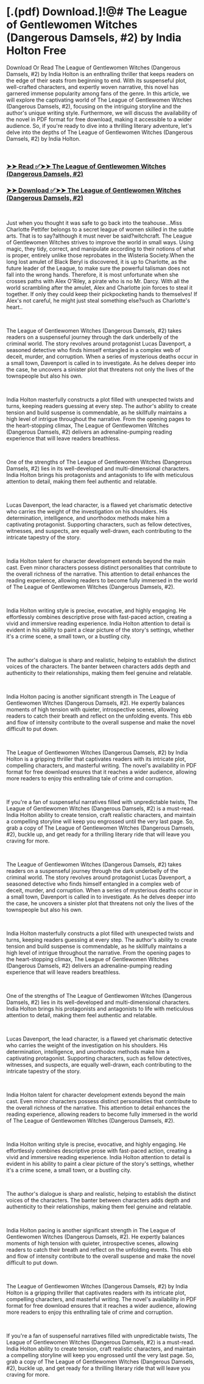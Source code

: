 # [.(pdf) Download.]!@# The League of Gentlewomen Witches (Dangerous Damsels, #2) by India Holton Free

<p>Download Or Read The League of Gentlewomen Witches (Dangerous Damsels, #2) by India Holton is an enthralling thriller that keeps readers on the edge of their seats from beginning to end. With its suspenseful plot, well-crafted characters, and expertly woven narrative, this novel has garnered immense popularity among fans of the genre. In this article, we will explore the captivating world of The League of Gentlewomen Witches (Dangerous Damsels, #2), focusing on the intriguing storyline and the author's unique writing style. Furthermore, we will discuss the availability of the novel in PDF format for free download, making it accessible to a wider audience. So, if you're ready to dive into a thrilling literary adventure, let's delve into the depths of The League of Gentlewomen Witches (Dangerous Damsels, #2) by India Holton.</p>
<p>&nbsp;</p>

### [➤➤ Read ✅➤➤ The League of Gentlewomen Witches (Dangerous Damsels, #2)](https://pdfwebsitebooks.blogspot.com/id/58395042)

### [➤➤ Download ✅➤➤ The League of Gentlewomen Witches (Dangerous Damsels, #2)](https://pdfwebsitebooks.blogspot.com/id/58395042)

<p>&nbsp;</p>
<p>Just when you thought it was safe to go back into the teahouse...Miss Charlotte Pettifer belongs to a secret league of women skilled in the subtle arts. That is to say?although it must never be said?witchcraft. The League of Gentlewomen Witches strives to improve the world in small ways. Using magic, they tidy, correct, and manipulate according to their notions of what is proper, entirely unlike those reprobates in the Wisteria Society.When the long lost amulet of Black Beryl is discovered, it is up to Charlotte, as the future leader of the League, to make sure the powerful talisman does not fall into the wrong hands. Therefore, it is most unfortunate when she crosses paths with Alex O'Riley, a pirate who is no Mr. Darcy. With all the world scrambling after the amulet, Alex and Charlotte join forces to steal it together. If only they could keep their pickpocketing hands to themselves! If Alex's not careful, he might just steal something else?such as Charlotte's heart..</p>
<p>&nbsp;</p>
<p>The League of Gentlewomen Witches (Dangerous Damsels, #2) takes readers on a suspenseful journey through the dark underbelly of the criminal world. The story revolves around protagonist Lucas Davenport, a seasoned detective who finds himself entangled in a complex web of deceit, murder, and corruption. When a series of mysterious deaths occur in a small town, Davenport is called in to investigate. As he delves deeper into the case, he uncovers a sinister plot that threatens not only the lives of the townspeople but also his own.</p>
<p>&nbsp;</p>
<p>India Holton masterfully constructs a plot filled with unexpected twists and turns, keeping readers guessing at every step. The author's ability to create tension and build suspense is commendable, as he skillfully maintains a high level of intrigue throughout the narrative. From the opening pages to the heart-stopping climax, The League of Gentlewomen Witches (Dangerous Damsels, #2) delivers an adrenaline-pumping reading experience that will leave readers breathless.</p>
<p>&nbsp;</p>
<p>One of the strengths of The League of Gentlewomen Witches (Dangerous Damsels, #2) lies in its well-developed and multi-dimensional characters. India Holton brings his protagonists and antagonists to life with meticulous attention to detail, making them feel authentic and relatable.</p>
<p>&nbsp;</p>
<p>Lucas Davenport, the lead character, is a flawed yet charismatic detective who carries the weight of the investigation on his shoulders. His determination, intelligence, and unorthodox methods make him a captivating protagonist. Supporting characters, such as fellow detectives, witnesses, and suspects, are equally well-drawn, each contributing to the intricate tapestry of the story.</p>
<p>&nbsp;</p>
<p>India Holton talent for character development extends beyond the main cast. Even minor characters possess distinct personalities that contribute to the overall richness of the narrative. This attention to detail enhances the reading experience, allowing readers to become fully immersed in the world of The League of Gentlewomen Witches (Dangerous Damsels, #2).</p>
<p>&nbsp;</p>
<p>India Holton writing style is precise, evocative, and highly engaging. He effortlessly combines descriptive prose with fast-paced action, creating a vivid and immersive reading experience. India Holton attention to detail is evident in his ability to paint a clear picture of the story's settings, whether it's a crime scene, a small town, or a bustling city.</p>
<p>&nbsp;</p>
<p>The author's dialogue is sharp and realistic, helping to establish the distinct voices of the characters. The banter between characters adds depth and authenticity to their relationships, making them feel genuine and relatable.</p>
<p>&nbsp;</p>
<p>India Holton pacing is another significant strength in The League of Gentlewomen Witches (Dangerous Damsels, #2). He expertly balances moments of high tension with quieter, introspective scenes, allowing readers to catch their breath and reflect on the unfolding events. This ebb and flow of intensity contribute to the overall suspense and make the novel difficult to put down.</p>
<p>&nbsp;</p>
<p>The League of Gentlewomen Witches (Dangerous Damsels, #2) by India Holton is a gripping thriller that captivates readers with its intricate plot, compelling characters, and masterful writing. The novel's availability in PDF format for free download ensures that it reaches a wider audience, allowing more readers to enjoy this enthralling tale of crime and corruption.</p>
<p>&nbsp;</p>
<p>If you're a fan of suspenseful narratives filled with unpredictable twists, The League of Gentlewomen Witches (Dangerous Damsels, #2) is a must-read. India Holton ability to create tension, craft realistic characters, and maintain a compelling storyline will keep you engrossed until the very last page. So, grab a copy of The League of Gentlewomen Witches (Dangerous Damsels, #2), buckle up, and get ready for a thrilling literary ride that will leave you craving for more.</p>
<p>&nbsp;</p>
<p>The League of Gentlewomen Witches (Dangerous Damsels, #2) takes readers on a suspenseful journey through the dark underbelly of the criminal world. The story revolves around protagonist Lucas Davenport, a seasoned detective who finds himself entangled in a complex web of deceit, murder, and corruption. When a series of mysterious deaths occur in a small town, Davenport is called in to investigate. As he delves deeper into the case, he uncovers a sinister plot that threatens not only the lives of the townspeople but also his own.</p>
<p>&nbsp;</p>
<p>India Holton masterfully constructs a plot filled with unexpected twists and turns, keeping readers guessing at every step. The author's ability to create tension and build suspense is commendable, as he skillfully maintains a high level of intrigue throughout the narrative. From the opening pages to the heart-stopping climax, The League of Gentlewomen Witches (Dangerous Damsels, #2) delivers an adrenaline-pumping reading experience that will leave readers breathless.</p>
<p>&nbsp;</p>
<p>One of the strengths of The League of Gentlewomen Witches (Dangerous Damsels, #2) lies in its well-developed and multi-dimensional characters. India Holton brings his protagonists and antagonists to life with meticulous attention to detail, making them feel authentic and relatable.</p>
<p>&nbsp;</p>
<p>Lucas Davenport, the lead character, is a flawed yet charismatic detective who carries the weight of the investigation on his shoulders. His determination, intelligence, and unorthodox methods make him a captivating protagonist. Supporting characters, such as fellow detectives, witnesses, and suspects, are equally well-drawn, each contributing to the intricate tapestry of the story.</p>
<p>&nbsp;</p>
<p>India Holton talent for character development extends beyond the main cast. Even minor characters possess distinct personalities that contribute to the overall richness of the narrative. This attention to detail enhances the reading experience, allowing readers to become fully immersed in the world of The League of Gentlewomen Witches (Dangerous Damsels, #2).</p>
<p>&nbsp;</p>
<p>India Holton writing style is precise, evocative, and highly engaging. He effortlessly combines descriptive prose with fast-paced action, creating a vivid and immersive reading experience. India Holton attention to detail is evident in his ability to paint a clear picture of the story's settings, whether it's a crime scene, a small town, or a bustling city.</p>
<p>&nbsp;</p>
<p>The author's dialogue is sharp and realistic, helping to establish the distinct voices of the characters. The banter between characters adds depth and authenticity to their relationships, making them feel genuine and relatable.</p>
<p>&nbsp;</p>
<p>India Holton pacing is another significant strength in The League of Gentlewomen Witches (Dangerous Damsels, #2). He expertly balances moments of high tension with quieter, introspective scenes, allowing readers to catch their breath and reflect on the unfolding events. This ebb and flow of intensity contribute to the overall suspense and make the novel difficult to put down.</p>
<p>&nbsp;</p>
<p>The League of Gentlewomen Witches (Dangerous Damsels, #2) by India Holton is a gripping thriller that captivates readers with its intricate plot, compelling characters, and masterful writing. The novel's availability in PDF format for free download ensures that it reaches a wider audience, allowing more readers to enjoy this enthralling tale of crime and corruption.</p>
<p>&nbsp;</p>
<p>If you're a fan of suspenseful narratives filled with unpredictable twists, The League of Gentlewomen Witches (Dangerous Damsels, #2) is a must-read. India Holton ability to create tension, craft realistic characters, and maintain a compelling storyline will keep you engrossed until the very last page. So, grab a copy of The League of Gentlewomen Witches (Dangerous Damsels, #2), buckle up, and get ready for a thrilling literary ride that will leave you craving for more.</p>
<p>&nbsp;</p>
